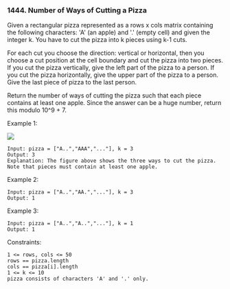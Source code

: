 ### 1444. Number of Ways of Cutting a Pizza

Given a rectangular pizza represented as a rows x cols matrix containing the following characters: 'A' (an apple) and '.' (empty cell) and given the integer k. You have to cut the pizza into k pieces using k-1 cuts.

For each cut you choose the direction: vertical or horizontal, then you choose a cut position at the cell boundary and cut the pizza into two pieces. If you cut the pizza vertically, give the left part of the pizza to a person. If you cut the pizza horizontally, give the upper part of the pizza to a person. Give the last piece of pizza to the last person.

Return the number of ways of cutting the pizza such that each piece contains at least one apple. Since the answer can be a huge number, return this modulo 10^9 + 7.



Example 1:

![](https://assets.leetcode.com/uploads/2020/04/23/ways_to_cut_apple_1.png)

    Input: pizza = ["A..","AAA","..."], k = 3
    Output: 3
    Explanation: The figure above shows the three ways to cut the pizza. Note that pieces must contain at least one apple.

Example 2:

    Input: pizza = ["A..","AA.","..."], k = 3
    Output: 1

Example 3:

    Input: pizza = ["A..","A..","..."], k = 1
    Output: 1



Constraints:

    1 <= rows, cols <= 50
    rows == pizza.length
    cols == pizza[i].length
    1 <= k <= 10
    pizza consists of characters 'A' and '.' only.
